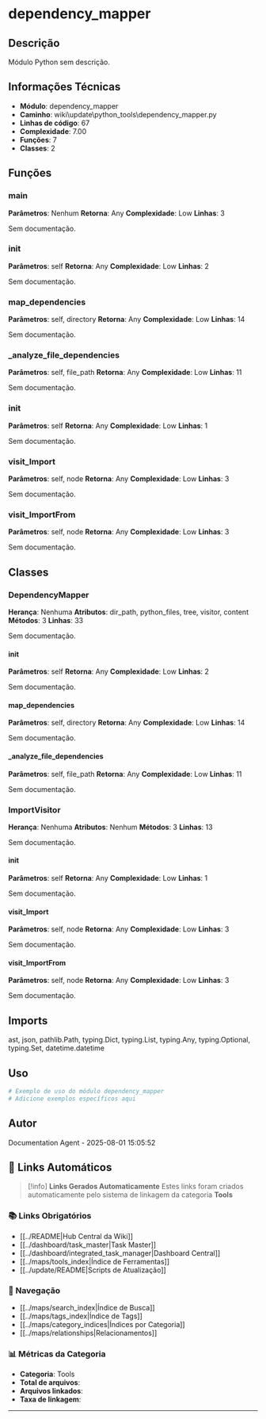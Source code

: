 # dependency_mapper

## Descrição

Módulo Python sem descrição.

## Informações Técnicas

- **Módulo**: dependency_mapper
- **Caminho**: wiki\update\python_tools\dependency_mapper.py
- **Linhas de código**: 67
- **Complexidade**: 7.00
- **Funções**: 7
- **Classes**: 2

## Funções

### main

**Parâmetros**: Nenhum
**Retorna**: Any
**Complexidade**: Low
**Linhas**: 3

Sem documentação.

### __init__

**Parâmetros**: self
**Retorna**: Any
**Complexidade**: Low
**Linhas**: 2

Sem documentação.

### map_dependencies

**Parâmetros**: self, directory
**Retorna**: Any
**Complexidade**: Low
**Linhas**: 14

Sem documentação.

### _analyze_file_dependencies

**Parâmetros**: self, file_path
**Retorna**: Any
**Complexidade**: Low
**Linhas**: 11

Sem documentação.

### __init__

**Parâmetros**: self
**Retorna**: Any
**Complexidade**: Low
**Linhas**: 1

Sem documentação.

### visit_Import

**Parâmetros**: self, node
**Retorna**: Any
**Complexidade**: Low
**Linhas**: 3

Sem documentação.

### visit_ImportFrom

**Parâmetros**: self, node
**Retorna**: Any
**Complexidade**: Low
**Linhas**: 3

Sem documentação.

## Classes

### DependencyMapper

**Herança**: Nenhuma
**Atributos**: dir_path, python_files, tree, visitor, content
**Métodos**: 3
**Linhas**: 33

Sem documentação.

#### __init__

**Parâmetros**: self
**Retorna**: Any
**Complexidade**: Low
**Linhas**: 2

Sem documentação.

#### map_dependencies

**Parâmetros**: self, directory
**Retorna**: Any
**Complexidade**: Low
**Linhas**: 14

Sem documentação.

#### _analyze_file_dependencies

**Parâmetros**: self, file_path
**Retorna**: Any
**Complexidade**: Low
**Linhas**: 11

Sem documentação.

### ImportVisitor

**Herança**: Nenhuma
**Atributos**: Nenhum
**Métodos**: 3
**Linhas**: 13

Sem documentação.

#### __init__

**Parâmetros**: self
**Retorna**: Any
**Complexidade**: Low
**Linhas**: 1

Sem documentação.

#### visit_Import

**Parâmetros**: self, node
**Retorna**: Any
**Complexidade**: Low
**Linhas**: 3

Sem documentação.

#### visit_ImportFrom

**Parâmetros**: self, node
**Retorna**: Any
**Complexidade**: Low
**Linhas**: 3

Sem documentação.

## Imports

ast, json, pathlib.Path, typing.Dict, typing.List, typing.Any, typing.Optional, typing.Set, datetime.datetime

## Uso

```python
# Exemplo de uso do módulo dependency_mapper
# Adicione exemplos específicos aqui
```

## Autor

Documentation Agent - 2025-08-01 15:05:52

## 🔗 **Links Automáticos**

> [!info] **Links Gerados Automaticamente**
> Estes links foram criados automaticamente pelo sistema de linkagem da categoria **Tools**

### **📚 Links Obrigatórios**
- [[../README|Hub Central da Wiki]]
- [[../dashboard/task_master|Task Master]]
- [[../dashboard/integrated_task_manager|Dashboard Central]]
- [[../maps/tools_index|Índice de Ferramentas]]
- [[../update/README|Scripts de Atualização]]

### **🧭 Navegação**
- [[../maps/search_index|Índice de Busca]]
- [[../maps/tags_index|Índice de Tags]]
- [[../maps/category_indices|Índices por Categoria]]
- [[../maps/relationships|Relacionamentos]]

### **📊 Métricas da Categoria**
- **Categoria**: Tools
- **Total de arquivos**: <!-- Contador automático -->
- **Arquivos linkados**: <!-- Contador automático -->
- **Taxa de linkagem**: <!-- Percentual automático -->

---


